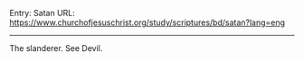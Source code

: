 Entry: Satan
URL: https://www.churchofjesuschrist.org/study/scriptures/bd/satan?lang=eng

---

The slanderer. See Devil.
